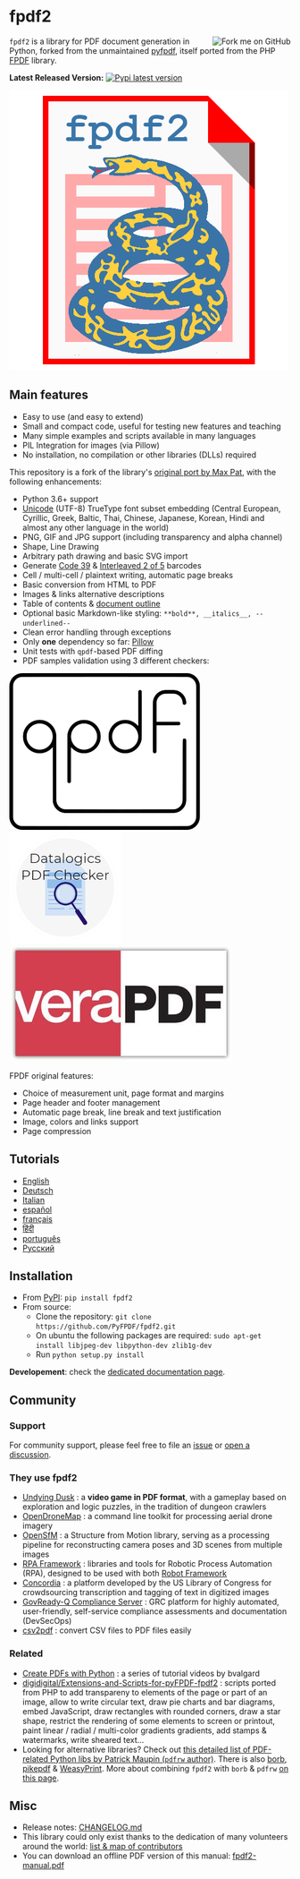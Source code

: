 # fpdf2 #

<a href='https://github.com/PyFPDF/fpdf2'><img src='https://s3.amazonaws.com/github/ribbons/forkme_right_red_aa0000.png' alt='Fork me on GitHub' border='0' align='right' /></a>

`fpdf2` is a library for PDF document generation in Python, forked from the unmaintained [pyfpdf](https://github.com/reingart/pyfpdf), itself ported from the PHP [FPDF](http://www.fpdf.org/) library.

**Latest Released Version:** [![Pypi latest version](https://img.shields.io/pypi/v/fpdf2.svg)](https://pypi.python.org/pypi/fpdf2)

![fpdf2 logo](fpdf2-logo.png)

## Main features ##

* Easy to use (and easy to extend)
* Small and compact code, useful for testing new features and teaching
* Many simple examples and scripts available in many languages
* PIL Integration for images (via Pillow)
* No installation, no compilation or other libraries (DLLs) required

This repository is a fork of the library's [original port by Max Pat](http://www.fpdf.org/dl.php?id=94), with the following enhancements:

* Python 3.6+ support
* [Unicode](Unicode.md) (UTF-8) TrueType font subset embedding (Central European, Cyrillic, Greek, Baltic, Thai, Chinese, Japanese, Korean, Hindi and almost any other language in the world)
* PNG, GIF and JPG support (including transparency and alpha channel)
* Shape, Line Drawing
* Arbitrary path drawing and basic SVG import
* Generate [Code 39](https://fr.wikipedia.org/wiki/Code_39) & [Interleaved 2 of 5](https://en.wikipedia.org/wiki/Interleaved_2_of_5) barcodes
* Cell / multi-cell / plaintext writing, automatic page breaks
* Basic conversion from HTML to PDF
* Images & links alternative descriptions
* Table of contents & [document outline](https://pyfpdf.github.io/fpdf2/DocumentOutlineAndTableOfContents.html)
* Optional basic Markdown-like styling: `**bold**, __italics__, --underlined--`
* Clean error handling through exceptions
* Only **one** dependency so far: [Pillow](https://pillow.readthedocs.io/en/stable/)
* Unit tests with `qpdf`-based PDF diffing
* PDF samples validation using 3 different checkers:

[![QPDF logo](qpdf-logo.svg)](https://github.com/qpdf/qpdf)
[![PDF Checker logo](pdfchecker-logo.png)](https://www.datalogics.com/products/pdf-tools/pdf-checker/)
[![VeraPDF logo](vera-logo.jpg)](https://verapdf.org)

FPDF original features:

* Choice of measurement unit, page format and margins
* Page header and footer management
* Automatic page break, line break and text justification
* Image, colors and links support
* Page compression

## Tutorials ##

* [English](https://pyfpdf.github.io/fpdf2/Tutorial.html)
* [Deutsch](https://pyfpdf.github.io/fpdf2/Tutorial-de.html)
* [Italian](https://pyfpdf.github.io/fpdf2/Tutorial-it.html)
* [español](https://pyfpdf.github.io/fpdf2/Tutorial-es.html)
* [français](https://pyfpdf.github.io/fpdf2/Tutorial-fr.html)
* [हिंदी](https://pyfpdf.github.io/fpdf2/Tutorial-हिंदी.html)
* [português](https://pyfpdf.github.io/fpdf2/Tutorial-pt.html)
* [Русский](https://pyfpdf.github.io/fpdf2/Tutorial-ru.html)

## Installation ##

* From [PyPI](https://pypi.python.org/pypi/fpdf2): `pip install fpdf2`
* From source:
    * Clone the repository: `git clone https://github.com/PyFPDF/fpdf2.git`
    * On ubuntu the following packages are required: `sudo apt-get install libjpeg-dev libpython-dev zlib1g-dev`
    * Run `python setup.py install`

**Developement**: check the [dedicated documentation page](Development.md).

## Community ##

### Support ###

For community support, please feel free to file an [issue](https://github.com/PyFPDF/fpdf2/issues)
or [open a discussion](https://github.com/PyFPDF/fpdf2/discussions).

### They use fpdf2 ###
<!-- cf. Watchman Pypi & DavHau/pypi-deps-db -->
* [Undying Dusk](https://lucas-c.itch.io/undying-dusk) : a **video game in PDF format**, with a gameplay based on exploration and logic puzzles, in the tradition of dungeon crawlers
* [OpenDroneMap](https://github.com/OpenDroneMap/ODM) : a command line toolkit for processing aerial drone imagery
* [OpenSfM](https://github.com/mapillary/OpenSfM) : a Structure from Motion library, serving as a processing pipeline for reconstructing camera poses and 3D scenes from multiple images
* [RPA Framework](https://github.com/robocorp/rpaframework) : libraries and tools for Robotic Process Automation (RPA), designed to be used with both [Robot Framework](https://robotframework.org)
* [Concordia](https://github.com/LibraryOfCongress/concordia) : a platform developed by the US Library of Congress for crowdsourcing transcription and tagging of text in digitized images
* [GovReady-Q Compliance Server](https://github.com/GovReady/govready-q) : GRC platform for highly automated, user-friendly, self-service compliance assessments and documentation (DevSecOps)
* [csv2pdf](https://github.com/TECH-SAVVY-GUY/csv2pdf) : convert CSV files to PDF files easily

### Related ###

* [Create PDFs with Python](https://www.youtube.com/playlist?list=PLjNQtX45f0dR9K2sMJ5ad9wVjqslNBIC0) : a series of tutorial videos by bvalgard
* [digidigital/Extensions-and-Scripts-for-pyFPDF-fpdf2](https://github.com/digidigital/Extensions-and-Scripts-for-pyFPDF-fpdf2) : scripts ported from PHP to add transpareny to elements of the page or part of an image, allow to write circular text,
   draw pie charts and bar diagrams, embed JavaScript, draw rectangles with rounded corners, draw a star shape,
   restrict the rendering of some elements to screen or printout, paint linear / radial / multi-color gradients gradients, add stamps & watermarks, write sheared text...
* Looking for alternative libraries? Check out [this detailed list of PDF-related Python libs by Patrick Maupin (`pdfrw` author)](https://github.com/pmaupin/pdfrw#other-libraries).
  There is also [borb](https://github.com/jorisschellekens/borb), [pikepdf](https://github.com/pikepdf/pikepdf) & [WeasyPrint](https://github.com/Kozea/WeasyPrint).
  More about combining `fpdf2` with `borb` & `pdfrw` [on this page](ExistingPDFs.md).

## Misc ##

* Release notes: [CHANGELOG.md](https://github.com/PyFPDF/fpdf2/blob/master/CHANGELOG.md)
* This library could only exist thanks to the dedication of many volunteers around the world:
  [list & map of contributors](https://github.com/PyFPDF/fpdf2/blob/master/README.md#contributors-)
* You can download an offline PDF version of this manual: [fpdf2-manual.pdf](fpdf2-manual.pdf)

